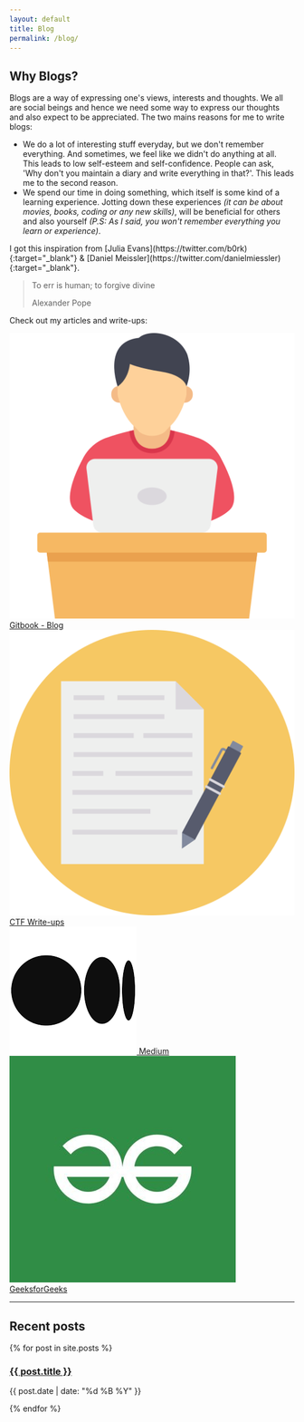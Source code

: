 ```yaml
---
layout: default
title: Blog
permalink: /blog/
---
```

## Why Blogs?
Blogs are a way of expressing one's views, interests and thoughts. We all are social beings and hence we need some way to express our thoughts and also expect to be appreciated. The two mains reasons for me to write blogs:

* We do a lot of interesting stuff everyday, but we don't remember everything. And sometimes, we feel like we didn't do anything at all. This leads to low self-esteem and self-confidence. People can ask, 'Why don't you maintain a diary and write everything in that?'. This leads me to the second reason.
* We spend our time in doing something, which itself is some kind of a learning experience. Jotting down these experiences _(it can be about movies, books, coding or any new skills)_, will be beneficial for others and also yourself _(P.S: As I said, you won't remember everything you learn or experience)_.

<div class="note set-aside blue" markdown = "1">
I got this inspiration from [Julia Evans](https://twitter.com/b0rk){:target="_blank"} & [Daniel Meissler](https://twitter.com/danielmiessler){:target="_blank"}.
</div>

<blockquote class = "quote">
<p class="quote-text">To err is human; to forgive divine</p>
<p class="quote-text quote-credit">Alexander Pope</p>
</blockquote>

Check out my articles and write-ups:
<div class="box fade-in categories">
  <a target="_blank" href="https://dhilipsanjay.gitbook.io/home/">
    <div class="category-box">
        <img src="/assets/img/gitbook.png"  alt="gitbook-logo">
        Gitbook - Blog
    </div>
  </a>
  <a target="_blank" href="https://dhilipsanjay.gitbook.io/ctfs/">
    <div class="category-box">
        <img src="/assets/img/ctfs.png"  alt="ctfs-logo">
        CTF Write-ups
    </div>
  </a>
  <a target="_blank" href="https://dhilipsanjay.medium.com/">
    <div class="category-box">
        <img src="/assets/img/medium.png"  alt="medium-logo">
        Medium
    </div>
  </a>
  <a target="_blank" href="https://auth.geeksforgeeks.org/user/dhilipsanjay1/articles">
    <div class="category-box">
        <img src="/assets/img/gfg.jpg"  alt="gfg-logo">
        GeeksforGeeks
    </div>
  </a>
</div>

<hr>

<div class="header">
<h2>Recent posts</h2>
</div>

<div class="recent posts">
{% for post in site.posts %}
  <div class = "post">
    <a href="{{ post.url }}">
    <h3>{{ post.title }}</h3>
    </a>
    <p class="blogdate">{{ post.date | date: "%d %B %Y" }}</p>
  </div>
  {% endfor %}

</div>
